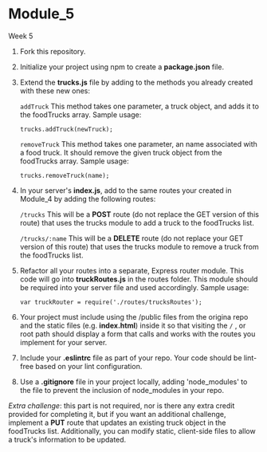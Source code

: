 # Module_5

Week 5

1. Fork this repository.

2. Initialize your project using npm to create a **package.json** file.
3. Extend the **trucks.js** file by adding to the methods you already created with these new ones:

   `addTruck` This method takes one parameter, a truck object, and adds it to the foodTrucks array. Sample usage:
   
   `trucks.addTruck(newTruck);`
   
   `removeTruck` This method takes one parameter, an name associated with a food truck. It should remove the given truck object from the foodTrucks array. Sample usage:
   
   `trucks.removeTruck(name);`
   
   
   
4. In your server's **index.js**, add to the same routes your created in Module_4 by adding the following routes:

   `/trucks` This will be a **POST** route (do not replace the GET version of this route) that uses the trucks module to add a truck to the foodTrucks list.
   
   `/trucks/:name` This will be a **DELETE** route (do not replace your GET version of this route) that uses the trucks module to remove a truck from the foodTrucks list.




5. Refactor all your routes into a separate, Express router module. This code will go into **truckRoutes.js** in the routes folder. This module should be required into your server file and used accordingly. Sample usage:

   `var truckRouter = require('./routes/trucksRoutes');`
   
   
   
   
6. Your project must include using the /public files from the origina repo and the static files (e.g. **index.html**) inside it so that visiting the `/` , or root path should display a form that calls and works with the routes you implement for your server.



7. Include your **.eslintrc** file as part of your repo. Your code should be lint-free based on your lint configuration.



8. Use a **.gitignore** file in your project locally, adding 'node_modules' to the file to prevent the inclusion of node_modules in your repo.

*Extra challenge*: this part is not required, nor is there any extra credit provided for completing it, but if you want an additional challenge, implement a **PUT** route that updates an existing truck object in the foodTrucks list. Additionally, you can modify static, client-side files to allow a truck's information to be updated.
